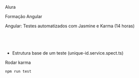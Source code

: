 Alura

Formação Angular</br>

Angular: Testes automatizados com Jasmine e Karma (14 horas)
## <br />

* Estrutura base de um teste (unique-id.service.spect.ts)

Rodar karma
```js
npm run test
```
</br>